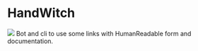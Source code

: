 # HandWitch
![](https://github.com/wolf1996/HandWitch/workflows/ci/badge.svg)
Bot and cli to use some links with HumanReadable form and documentation.
